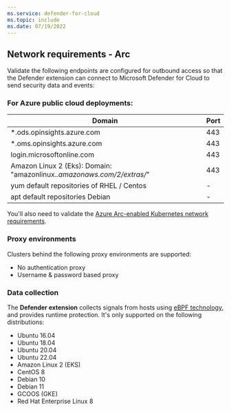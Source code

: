 ```yaml
---
ms.service: defender-for-cloud
ms.topic: include
ms.date: 07/19/2022
---
```


## Network requirements - Arc

Validate the following endpoints are configured for outbound access so that the Defender extension can connect to Microsoft Defender for Cloud to send security data and events:

### For Azure public cloud deployments:

| Domain                     | Port |
| -------------------------- | ---- |
| *.ods.opinsights.azure.com | 443  |
| *.oms.opinsights.azure.com | 443  |
| login.microsoftonline.com  | 443  |
| Amazon Linux 2 (Eks): Domain: "amazonlinux.*.amazonaws.com/2/extras/*" | 443 |
| yum default repositories of RHEL / Centos  | - |
| apt default repositories Debian | - |

You'll also need to validate the [Azure Arc-enabled Kubernetes network requirements](../../azure-arc/kubernetes/quickstart-connect-cluster.md#meet-network-requirements).

### Proxy environments

Clusters behind the following proxy environments are supported:

- No authentication proxy
- Username & password based proxy

### Data collection

The **Defender extension** collects signals from hosts using [eBPF technology](https://ebpf.io/), and provides runtime protection. It's only supported on the following distributions:

- Ubuntu 16.04 
- Ubuntu 18.04 
- Ubuntu 20.04 
- Ubuntu 22.04 
- Amazon Linux 2 (EKS) 
- CentOS 8 
- Debian 10 
- Debian 11 
- GCOOS (GKE) 
- Red Hat Enterprise Linux 8
